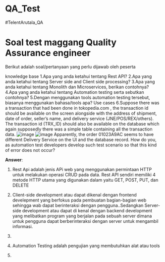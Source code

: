 # QA_Test

#TelentArutala_QA

# **Soal test maggang Quality Assurance engineer**

Berikut adalah soal/pertanyaan yang perlu dijawab oleh peserta

knowledge base
1.Apa yang anda ketahui tentang Rest API?
2.Apa yang anda ketahui tentang Server side and Client side processing?
3.Apa yang anda ketahui tentang Monolith dan Microservices, berikan contohnya?
4.Apa yang anda ketahui tentang Automation testing serta sebutkan contohnya?
5.Dengan menggunakan tools automation testing tersebut, biasanya menggunakan bahasa/tools apa?
Use cases
6.Suppose there was a transaction that had been done in tokopedia.com , the transaction id should be available on the screen alongside with the address of shipment, date of order, seller’s name, and delivery service (JNE/POS/REX/others). The transaction id (TRX_ID) should also be available on the database which again supposedly there was a simple table containing all the transaction data.
![image](https://github.com/Maharani19/QA_Test/assets/129718981/3729161f-ce9b-47e3-a4c5-1aa4c4d15311)
![image](https://github.com/Maharani19/QA_Test/assets/129718981/67f8bd38-e355-4c2a-b083-86c0a87bc83b)
Apparently, the order 01023A9AC seems to have different Delivery Service on the UI and the database record. How do you, as automation test developers develop such test scenario so that this kind of error does not occur?


**Answer**:			
1. Rest Api adalah jenis APi web yang menggunakan permintaan HTTP untuk melakukan operasi CRUD pada data. Rest API sendiri memiliki 4 metode HTTP utama yang digunakan dalam yaitu GET, POST, PUT, dan DELETE			
2.  Client-side development atau dapat dikenal dengan frontend develepment yang berfokus pada pembuatan bagian-bagian web sehingga wab dapat berinteraksi dengan pengguna..Sedangkan Server-side development atau dapat di kenal dengan backend development yang melibatkan program yang berjalan pada sebuah server dimana untuk pengguna dapat berberinteraksi dengan server untuk mengambil informasi.			
3. 			
4. Automation Testing adalah pengujian yang membutuhkan alat atau tools

5. 
